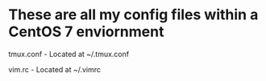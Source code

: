 # These are all my config files within a CentOS 7 enviornment

tmux.conf - Located at ~/.tmux.conf

vim.rc - Located at ~/.vimrc

